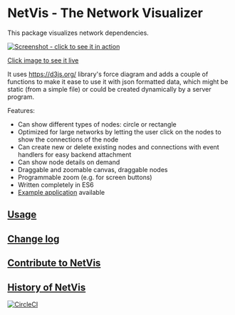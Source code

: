 # NetVis - The Network Visualizer

This package visualizes network dependencies.

[![Screenshot - click to see it in action](https://jschirrmacher.github.io/netvis-server/public/netvis.png)](https://jschirrmacher.github.io/netvis-server/public/)

[Click image to see it live](https://jschirrmacher.github.io/netvis-server/public/)

It uses https://d3js.org/ library's force diagram and adds a couple of
functions to make it ease to use it with json formatted data, which might be
static (from a simple file) or could be created dynamically by a server program.

Features:

- Can show different types of nodes: circle or rectangle
- Optimized for large networks by letting the user click on the nodes to show the connections of the node
- Can create new or delete existing nodes and connections with event handlers for easy backend attachment
- Can show node details on demand
- Draggable and zoomable canvas, draggable nodes
- Programmable zoom (e.g. for screen buttons)
- Written completely in ES6
- [Example application](https://jschirrmacher.github.io/netvis-server/) available

## [Usage](https://github.com/jschirrmacher/netvis/wiki/Usage)

## [Change log](https://github.com/jschirrmacher/netvis/wiki/ChangeLog)

## [Contribute to NetVis](https://github.com/jschirrmacher/netvis/wiki/Contribute)

## [History of NetVis](https://github.com/jschirrmacher/netvis/wiki/History)

[![CircleCI](https://circleci.com/gh/jschirrmacher/netvis.svg?style=svg)](https://circleci.com/gh/jschirrmacher/netvis)
